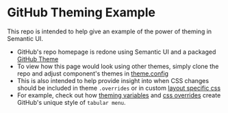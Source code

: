 # GitHub Theming Example

This repo is intended to help give an example of the power of theming in Semantic UI. 

* GitHub's repo homepage is redone using Semantic UI and a packaged [GitHub Theme](https://github.com/Semantic-Org/example-github/tree/master/semantic/src/themes/github)
* To view how this page would look using other themes, simply clone the repo and adjust component's themes in [theme.config](https://github.com/Semantic-Org/example-github/blob/master/semantic/src/theme.config)
* This is also intended to help provide insight into when CSS changes should be included in theme `.overrides` or in custom [layout specific css](https://github.com/Semantic-Org/example-github/blob/master/css/layouts/home.css)
* For example, check out how [theming variables](https://github.com/Semantic-Org/example-github/blob/master/semantic/src/themes/github/collections/menu.variables#L29) and [css overrides](https://github.com/Semantic-Org/example-github/blob/master/semantic/src/themes/github/collections/menu.overrides) create GitHub's unique style of `tabular menu`.

